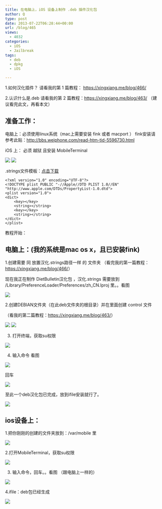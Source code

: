 ```yaml
---
title: 在电脑上，iOS 设备上制作 .deb 插件汉化包
author: Q
type: post
date: 2013-07-22T06:28:44+00:00
url: /blog/465
views:
  - 4032
categories:
  - iOS
  - Jailbreak
tags:
  - deb
  - dpkg
  - iOS

---
```

1.如何汉化插件？ 请看我的第 1 篇教程： <https://xingxiang.me/blog/466/>

2.认识什么是.deb 请看我的第 2 篇教程：<https://xingxiang.me/blog/463/> （建议看完此文，再看本文） 

## 准备工作：

电脑上：必须使用linux系统（mac上需要安装 fink 或者 macport ） fink安装请参考此贴：http://bbs.weiphone.com/read-htm-tid-5596730.html

iOS 上： 必须 越狱 且安装 MobileTerminal

![][1]
![][2]

.strings文件模板：[点击下载][3]

<pre class="wp-block-code"><code class="">&lt;?xml version="1.0" encoding="UTF-8"?>
&lt;!DOCTYPE plist PUBLIC "-//Apple//DTD PLIST 1.0//EN" "http://www.apple.com/DTDs/PropertyList-1.0.dtd">
&lt;plist version="1.0">
&lt;dict>
    &lt;key>&lt;/key>
    &lt;string>&lt;/string>
    &lt;key>&lt;/key>
    &lt;string>&lt;/string>
&lt;/dict>
&lt;/plist>
</code></pre>

教程开始：

## 电脑上：(我的系统是mac os x，且已安装fink)

1.创建需要 同 放置汉化.strings路径一样 的 文件夹 （看完我的第一篇教程：<https://xingxiang.me/blog/466/>）

现在我正在制作 DietBulletin汉化包 ，汉化.strings 需要放到 /Library/PreferenceLoader/Preferences/zh_CN.lproj 里。。看图

![][4] 

2.创建DEBIAN文件夹（在此deb文件夹的根目录）并在里面创建 control 文件

（看我的第二篇教程：<https://xingxiang.me/blog/463/>）

![][5]
![][6]

3. 打开终端，获取su权限

![][7] 

4. 输入命令 看图

![][8] 

回车

![][9] 

至此一个deb汉化包已完成，放到ifile安装就行了。

![][10] 

## ios设备上：

1.把你刚刚的创建的文件夹放到：/var/mobile 里

![][11] 

2.打开MobileTerminal，获取su权限

![][12] 

3. 输入命令，回车。。看图 （跟电脑上一样的）

![][13] 

4.ifile：deb包已经生成

![][14]

 [1]: /images/deb-CN/1.png
 [2]: /images/deb-CN/2.png
 [3]: /images/deb-CN/模板.strings.zip
 [4]: /images/deb-CN/3.png
 [5]: /images/deb-CN/4.png
 [6]: /images/deb-CN/5.png
 [7]: /images/deb-CN/6.png
 [8]: /images/deb-CN/7.png
 [9]: /images/deb-CN/8.png
 [10]: /images/deb-CN/9.png
 [11]: /images/deb-CN/10.png
 [12]: /images/deb-CN/11.png
 [13]: /images/deb-CN/12.png
 [14]: /images/deb-CN/13.png